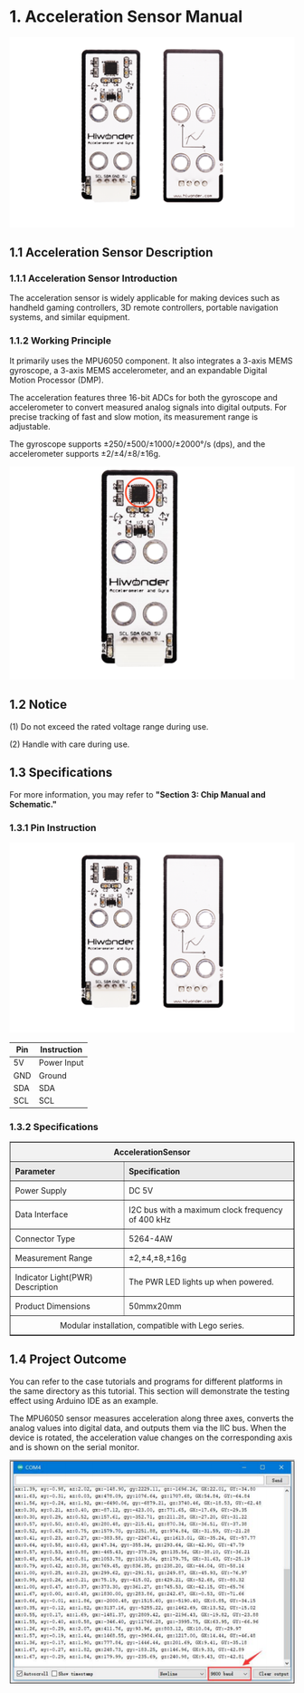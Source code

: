 # 1. Acceleration Sensor Manual

<img src="../_static/media/chapter_1/section_1/media/image2.png" class="common_img" style="width:600px;"/>

## 1.1 Acceleration Sensor Description

### 1.1.1 Acceleration Sensor Introduction

The acceleration sensor is widely applicable for making devices such as handheld gaming controllers, 3D remote controllers, portable navigation systems, and similar equipment.

### 1.1.2 Working Principle

It primarily uses the MPU6050 component. It also integrates a 3-axis MEMS gyroscope, a 3-axis MEMS accelerometer, and an expandable Digital Motion Processor (DMP). 

The acceleration features three 16-bit ADCs for both the gyroscope and accelerometer to convert measured analog signals into digital outputs. For precise tracking of fast and slow motion, its measurement range is adjustable. 

The gyroscope supports ±250/±500/±1000/±2000°/s (dps), and the accelerometer supports ±2/±4/±8/±16g.

<img src="../_static/media/chapter_1/section_1/media/image3.png" class="common_img" />

## 1.2 Notice

(1) Do not exceed the rated voltage range during use. 

(2) Handle with care during use.

## 1.3 Specifications

For more information, you may refer to **"Section 3: Chip Manual and Schematic."**

### 1.3.1 Pin Instruction

<img src="../_static/media/chapter_1/section_1/media/image2.png" class="common_img" style="width:600px;"/>

| Pin  | Instruction |
| ---- | ----------- |
| 5V   | Power Input |
| GND  | Ground      |
| SDA  | SDA         |
| SCL  | SCL         |

### 1.3.2 Specifications

<table class="docutils-nobg" border="1">
  <tr>
    <th colspan="2" style="text-align: center; background-color: #f2f2f2; padding: 8px;">AccelerationSensor</th>
  </tr>
  <tr>
    <th style="text-align: left; background-color: #eaeaea; padding: 8px;">Parameter</th>
    <th style="text-align: left; background-color: #eaeaea; padding: 8px;">Specification</th>
  </tr>
  <tr>
    <td style="padding: 8px;">Power Supply</td>
    <td style="padding: 8px;">DC 5V</td>
  </tr>
  <tr>
    <td style="padding: 8px;">Data Interface</td>
    <td style="padding: 8px;">I2C bus with a maximum clock frequency of 400 kHz</td>
  </tr>
  <tr>
    <td style="padding: 8px;">Connector Type</td>
    <td style="padding: 8px;">5264-4AW</td>
  </tr>
  <tr>
    <td style="padding: 8px;">Measurement Range</td>
    <td style="padding: 8px;">±2,±4,±8,±16g</td>
  </tr>
  <tr>
    <td style="padding: 8px;">Indicator Light(PWR) Description</td>
    <td style="padding: 8px;">The PWR LED lights up when powered.</td>
  </tr>
  <tr>
    <td style="padding: 8px;">Product Dimensions</td>
    <td style="padding: 8px;">50mmx20mm</td>
  </tr>
  <tr>
    <td colspan="2" style="text-align: center; padding: 8px;">Modular installation, compatible with Lego series.</td>
  </tr>
</table>

## 1.4 Project Outcome

You can refer to the case tutorials and programs for different platforms in the same directory as this tutorial. This section will demonstrate the testing effect using Arduino IDE as an example.

The MPU6050 sensor measures acceleration along three axes, converts the analog values into digital data, and outputs them via the IIC bus. When the device is rotated, the acceleration value changes on the corresponding axis and is shown on the serial monitor.

<img src="../_static/media/chapter_1/section_1/media/image4.png" class="common_img" />